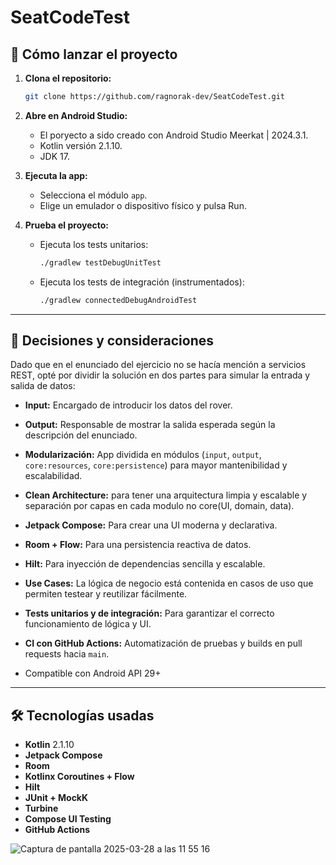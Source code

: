 # SeatCodeTest

## 🚀 Cómo lanzar el proyecto

1. **Clona el repositorio:**
   ```bash
   git clone https://github.com/ragnorak-dev/SeatCodeTest.git
   ```

2. **Abre en Android Studio:**
    - El poryecto a sido creado con Android Studio Meerkat | 2024.3.1.
    - Kotlin versión 2.1.10.
    - JDK 17.

3. **Ejecuta la app:**
    - Selecciona el módulo `app`.
    - Elige un emulador o dispositivo físico y pulsa Run.

4. **Prueba el proyecto:**
    - Ejecuta los tests unitarios:
      ```bash
      ./gradlew testDebugUnitTest
      ```
    - Ejecuta los tests de integración (instrumentados):
      ```bash
      ./gradlew connectedDebugAndroidTest
      ```

---

## 📐 Decisiones y consideraciones

Dado que en el enunciado del ejercicio no se hacía mención a servicios REST, opté por dividir la solución en dos partes para simular la entrada y salida de datos:
- **Input:** Encargado de introducir los datos del rover.
- **Output:** Responsable de mostrar la salida esperada según la descripción del enunciado.


- **Modularización:** App dividida en módulos (`input`, `output`, `core:resources`, `core:persistence`) para mayor mantenibilidad y escalabilidad.
- **Clean Architecture:** para tener una arquitectura limpia y escalable y separación por capas en cada modulo no core(UI, domain, data).
- **Jetpack Compose:** Para crear una UI moderna y declarativa.
- **Room + Flow:** Para una persistencia reactiva de datos.
- **Hilt:** Para inyección de dependencias sencilla y escalable.
- **Use Cases:** La lógica de negocio está contenida en casos de uso que permiten testear y reutilizar fácilmente.
- **Tests unitarios y de integración:** Para garantizar el correcto funcionamiento de lógica y UI.
- **CI con GitHub Actions:** Automatización de pruebas y builds en pull requests hacia `main`.

- Compatible con Android API 29+

---

## 🛠️ Tecnologías usadas

- **Kotlin** 2.1.10
- **Jetpack Compose**
- **Room**
- **Kotlinx Coroutines + Flow**
- **Hilt**
- **JUnit + MockK**
- **Turbine**
- **Compose UI Testing**
- **GitHub Actions**

![Captura de pantalla 2025-03-28 a las 11 55 16](https://github.com/user-attachments/assets/430f4254-d8d1-4e89-84cb-fbd0e133faf2)

